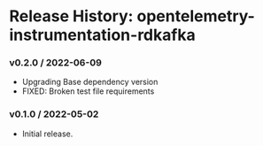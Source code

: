 # Release History: opentelemetry-instrumentation-rdkafka

### v0.2.0 / 2022-06-09

* Upgrading Base dependency version
* FIXED: Broken test file requirements 

### v0.1.0 / 2022-05-02

* Initial release.

